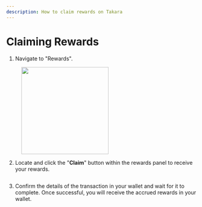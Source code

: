 ```yaml
---
description: How to claim rewards on Takara
---
```


# Claiming Rewards

1. Navigate to "Rewards".

<div align="left"><figure><picture><source srcset="../../.gitbook/assets/Screenshot 2025-01-19 at 7.59.44 PM.png" media="(prefers-color-scheme: dark)"><img src="../../.gitbook/assets/Screenshot 2025-01-19 at 7.59.37 PM.png" alt="" width="231"></picture><figcaption></figcaption></figure></div>

2. Locate and click the "**Claim**" button within the rewards panel to receive your rewards.

<figure><picture><source srcset="../../.gitbook/assets/Screenshot 2025-01-19 at 8.01.33 PM.png" media="(prefers-color-scheme: dark)"><img src="../../.gitbook/assets/Screenshot 2025-01-19 at 8.01.17 PM.png" alt=""></picture><figcaption></figcaption></figure>

3. Confirm the details of the transaction in your wallet and wait for it to complete. Once successful, you will receive the accrued rewards in your wallet.
